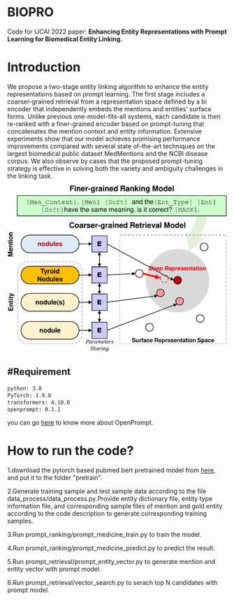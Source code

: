 # BIOPRO 
Code for IJCAI 2022 paper: **Enhancing Entity Representations with Prompt Learning for Biomedical Entity Linking.**

# Introduction
We propose a two-stage entity linking algorithm to enhance the entity representations based on prompt learning. The first stage includes a coarser-grained retrieval from a representation space defined by a bi encoder that independently embeds the mentions and entities’ surface forms. Unlike previous one-model-fits-all systems, each candidate is then re-ranked with a finer-grained encoder based on prompt-tuning that concatenates the mention context and entity information. Extensive experiments show that our model achieves promising performance improvements compared with several state of-the-art techniques on the largest biomedical public dataset MedMentions and the NCBI disease corpus.
We also observe by cases that the proposed prompt-tuning strategy is effective in solving both the variety and ambiguity challenges in the linking task. 

<div align='center'>
<img src="./arc.pdf?version=15&modificationDate=1596786732179&api=v2"/>
</div>

#Requirement
--
```
python: 3.8
PyTorch: 1.9.0
transformers: 4.10.0
openprompt: 0.1.1
```
you can go [here](https://github.com/thunlp/OpenPrompt) to know more about OpenPrompt. 


# How to run the code?

1.download the pytorch based pubmed bert pretrained model from [here](https://huggingface.co/microsoft/BiomedNLP-PubMedBERT-base-uncased-abstract-fulltext/tree/main), and put it to the folder "pretrain".

2.Generate training sample and test sample data according to the file data_process/data\_process.py.Provide entity dictionary file, entity type information file, and corresponding sample files of mention and gold entity according to the code description to generate corresponding training samples.

3.Run prompt\_ranking/prompt\_medicine\_train.py to train the model.

4.Run prompt\_ranking/prompt\_medicine\_predict.py to predict the result.

5.Run prompt\_retrieval/prompt\_entity\_vector.py to generate mention and entity vector with prompt model.

6.Run prompt\_retrieval/vector\_search.py to serach top N candidates with prompt model.


